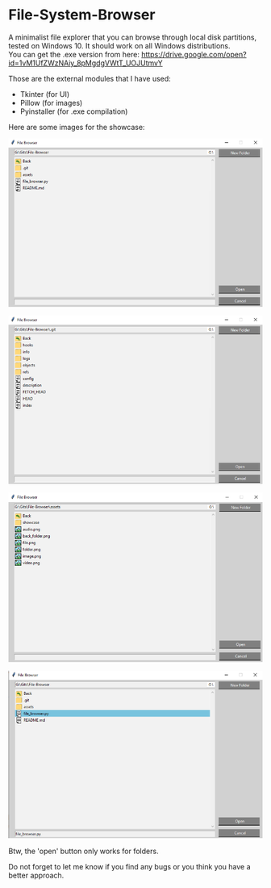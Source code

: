 # File-System-Browser
A minimalist file explorer that you can browse through local disk partitions, tested on Windows 10.
It should work on all Windows distributions.  
You can get the .exe version from here: https://drive.google.com/open?id=1vM1UfZWzNAiy_8pMgdgVWtT_UOJUtmvY

Those are the external modules that I have used:
- Tkinter (for UI)  
- Pillow (for images)  
- Pyinstaller (for .exe compilation)  

Here are some images for the showcase:  

![alt text](https://github.com/ClaudiuBrandusa/File-Browser/blob/master/assets/showcase/0.PNG)

![alt text](https://github.com/ClaudiuBrandusa/File-Browser/blob/master/assets/showcase/1.PNG)

![alt text](https://github.com/ClaudiuBrandusa/File-Browser/blob/master/assets/showcase/2.PNG)

![alt text](https://github.com/ClaudiuBrandusa/File-Browser/blob/master/assets/showcase/3.PNG)

Btw, the 'open' button only works for folders.

Do not forget to let me know if you find any bugs or you think you have a better approach.
